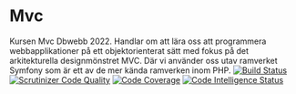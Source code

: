 # Mvc
Kursen Mvc Dbwebb 2022.
Handlar om att lära oss att programmera webbapplikationer på ett objektorienterat sätt med fokus på det arkitekturella designmönstret MVC. Där vi använder oss utav ramverket Symfony som är ett av de mer kända ramverken inom PHP.
[![Build Status](https://scrutinizer-ci.com/g/FalkenDev/Mvc/badges/build.png?b=main)](https://scrutinizer-ci.com/g/FalkenDev/Mvc/build-status/main)
[![Scrutinizer Code Quality](https://scrutinizer-ci.com/g/FalkenDev/Mvc/badges/quality-score.png?b=main)](https://scrutinizer-ci.com/g/FalkenDev/Mvc/?branch=main)
[![Code Coverage](https://scrutinizer-ci.com/g/FalkenDev/Mvc/badges/coverage.png?b=main)](https://scrutinizer-ci.com/g/FalkenDev/Mvc/?branch=main)
[![Code Intelligence Status](https://scrutinizer-ci.com/g/FalkenDev/Mvc/badges/code-intelligence.svg?b=main)](https://scrutinizer-ci.com/code-intelligence)
